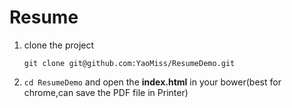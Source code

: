 # Resume

1. clone the project

    ```shell
    git clone git@github.com:YaoMiss/ResumeDemo.git
    ```

2. `cd ResumeDemo` and open the **index.html** in your bower(best for chrome,can save the PDF file in Printer)
